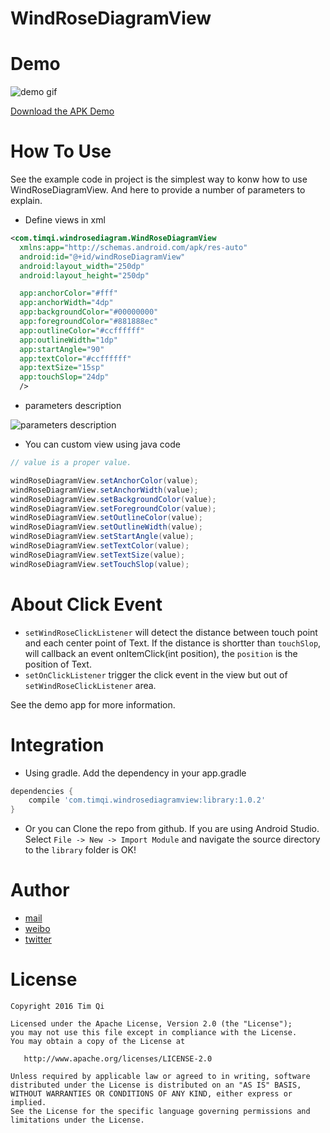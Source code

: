 # WindRoseDiagramView

# Demo

![demo gif](https://github.com/timqi/WindRoseDiagramView/raw/master/art/WindRoseDiagram.gif)

[Download the APK Demo](https://github.com/timqi/WindRoseDiagramView/raw/master/art/example-debug.apk)

# How To Use

See the example code in project is the simplest way to konw how to use WindRoseDiagramView. And here to provide a number of parameters to explain.

- Define views in xml

```xml
<com.timqi.windrosediagram.WindRoseDiagramView
  xmlns:app="http://schemas.android.com/apk/res-auto"
  android:id="@+id/windRoseDiagramView"
  android:layout_width="250dp"
  android:layout_height="250dp"

  app:anchorColor="#fff"
  app:anchorWidth="4dp"
  app:backgroundColor="#00000000"
  app:foregroundColor="#881888ec"
  app:outlineColor="#ccffffff"
  app:outlineWidth="1dp"
  app:startAngle="90"
  app:textColor="#ccffffff"
  app:textSize="15sp"
  app:touchSlop="24dp"
  />
```

- parameters description

![parameters description](https://github.com/timqi/WindRoseDiagramView/raw/master/art/parameters-description.png)

- You can custom view using java code

```java
// value is a proper value.

windRoseDiagramView.setAnchorColor(value);
windRoseDiagramView.setAnchorWidth(value);
windRoseDiagramView.setBackgroundColor(value);
windRoseDiagramView.setForegroundColor(value);
windRoseDiagramView.setOutlineColor(value);
windRoseDiagramView.setOutlineWidth(value);
windRoseDiagramView.setStartAngle(value);
windRoseDiagramView.setTextColor(value);
windRoseDiagramView.setTextSize(value);
windRoseDiagramView.setTouchSlop(value);
```

# About Click Event

- `setWindRoseClickListener` will detect the distance between touch point and each center point of Text. If the distance is shortter than `touchSlop`, will callback an event onItemClick(int position), the `position` is the position of Text.
- `setOnClickListener` trigger the click event in the view but out of `setWindRoseClickListener` area.

See the demo app for more information.

# Integration

- Using gradle. Add the dependency in your app.gradle

```groovy
dependencies {
    compile 'com.timqi.windrosediagramview:library:1.0.2'
}
```

- Or you can Clone the repo from github. If you are using Android Studio. Select `File -> New -> Import Module` and navigate the source directory to the `library` folder is OK!

Author
========

- [mail](mailto://i@timqi.com)
- [weibo](http://weibo.com/timqi)
- [twitter](https://twitter.com/timqi_cn)

License
=======

    Copyright 2016 Tim Qi

    Licensed under the Apache License, Version 2.0 (the "License");
    you may not use this file except in compliance with the License.
    You may obtain a copy of the License at

       http://www.apache.org/licenses/LICENSE-2.0

    Unless required by applicable law or agreed to in writing, software
    distributed under the License is distributed on an "AS IS" BASIS,
    WITHOUT WARRANTIES OR CONDITIONS OF ANY KIND, either express or implied.
    See the License for the specific language governing permissions and
    limitations under the License.
